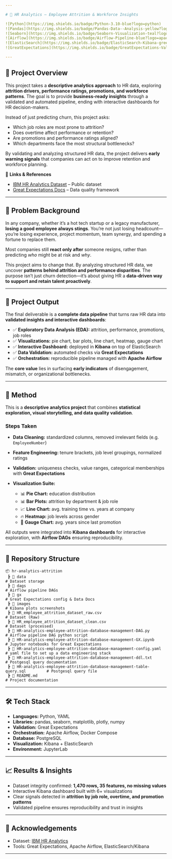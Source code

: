 ```yaml
---

# 👔 HR Analytics – Employee Attrition & Workforce Insights

![Python](https://img.shields.io/badge/Python-3.10-blue?logo=python)
![Pandas](https://img.shields.io/badge/Pandas-Data--Analysis-yellow?logo=pandas)
![Seaborn](https://img.shields.io/badge/Seaborn-Visualization-teal?logo=plotly)
![Airflow](https://img.shields.io/badge/Airflow-Pipeline-blue?logo=apacheairflow)
![ElasticSearch](https://img.shields.io/badge/ElasticSearch-Kibana-green?logo=elasticsearch)
![GreatExpectations](https://img.shields.io/badge/GreatExpectations-Validation-orange?logo=checkmarx)

---
```


## 📌 Project Overview

This project takes a **descriptive analytics approach** to HR data, exploring **attrition drivers, performance ratings, promotions, and workforce patterns**. The goal is to provide **business-ready insights** through a validated and automated pipeline, ending with interactive dashboards for HR decision-makers.

Instead of just predicting churn, this project asks:

* Which job roles are most prone to attrition?
* Does overtime affect performance or retention?
* Are promotions and performance ratings aligned?
* Which departments face the most structural bottlenecks?

By validating and analyzing structured HR data, the project delivers **early warning signals** that companies can act on to improve retention and workforce planning.

🔗 **Links & References**

* [IBM HR Analytics Dataset](https://www.ibm.com/communities/analytics/watson-analytics-blog/hr-employee-attrition/) – Public dataset
* [Great Expectations Docs](https://docs.greatexpectations.io/) – Data quality framework

---

## 🏢 Problem Background

In any company, whether it’s a hot tech startup or a legacy manufacturer, **losing a good employee always stings**. You’re not just losing headcount—you’re losing experience, project momentum, team synergy, and spending a fortune to replace them.

Most companies still **react only after** someone resigns, rather than predicting *who* might be at risk and *why*.

This project aims to change that. By analyzing structured HR data, we uncover **patterns behind attrition and performance disparities**. The purpose isn’t just churn detection—it’s about giving HR a **data-driven way to support and retain talent proactively**.

---

## 🎯 Project Output

The final deliverable is a **complete data pipeline** that turns raw HR data into **validated insights and interactive dashboards**:

* ✅ **Exploratory Data Analysis (EDA):** attrition, performance, promotions, job roles
* ✅ **Visualizations:** pie chart, bar plots, line chart, heatmap, gauge chart
* ✅ **Interactive Dashboard:** deployed in **Kibana** on top of ElasticSearch
* ✅ **Data Validation:** automated checks via **Great Expectations**
* ✅ **Orchestration:** reproducible pipeline managed with **Apache Airflow**

The **core value** lies in surfacing **early indicators** of disengagement, mismatch, or organizational bottlenecks.

---

## 🧠 Method

This is a **descriptive analytics project** that combines **statistical exploration, visual storytelling, and data quality validation**.

### Steps Taken

* **Data Cleaning:** standardized columns, removed irrelevant fields (e.g. `EmployeeNumber`)
* **Feature Engineering:** tenure brackets, job level groupings, normalized ratings
* **Validation:** uniqueness checks, value ranges, categorical memberships with **Great Expectations**
* **Visualization Suite:**

  * 📊 **Pie Chart:** education distribution
  * 📊 **Bar Plots:** attrition by department & job role
  * 📈 **Line Chart:** avg. training time vs. years at company
  * 🔥 **Heatmap:** job levels across gender
  * 🎯 **Gauge Chart:** avg. years since last promotion

All outputs were integrated into **Kibana dashboards** for interactive exploration, with **Airflow DAGs** ensuring reproducibility.

---

## 📂 Repository Structure

```
📦 hr-analytics-attrition
 ┣ 📂 data                                                                        # Dataset storage
 ┣ 📂 dags                                                                        # Airflow pipeline DAGs
 ┣ 📂 gx                                                                          # Great Expectations config & Data Docs
 ┣ 📂 images                                                                      # Kibana plots screenshots
 ┣ 📜 HR_employee_attrition_dataset_raw.csv                                       # Dataset (Raw)
 ┣ 📜 HR_employee_attrition_dataset_clean.csv                                     # Dataset (processed)
 ┣ 📜 HR-analytics-employee-attrition-database-management-DAG.py                  # Airflow pipeline DAG python script
 ┣ 📜 HR-analytics-employee-attrition-database-management-GX.ipynb                # Jupyter notebooks for Great Expectations
 ┣ 📜 HR-analytics-employee-attrition-database-management-config.yaml             # yaml file to set up a data engineering stack
 ┣ 📜 HR-analytics-employee-attrition-database-management-ddl.txt                 # Postgesql query documentation
 ┣ 📜 HR-analytics-employee-attrition-database-management-table-query.sql         # Postgesql query file
 ┣ 📜 README.md                                                                   # Project documentation
```

---

## 🛠️ Tech Stack

* **Languages:** Python, YAML
* **Libraries:** pandas, seaborn, matplotlib, plotly, numpy
* **Validation:** Great Expectations
* **Orchestration:** Apache Airflow, Docker Compose
* **Database:** PostgreSQL
* **Visualization:** Kibana + ElasticSearch
* **Environment:** JupyterLab

---

## 📈 Results & Insights

* Dataset integrity confirmed: **1,470 rows, 35 features, no missing values**
* Interactive Kibana dashboard built with 6+ visualizations
* Clear signals detected in **attrition by job role, overtime, and promotion patterns**
* Validated pipeline ensures reproducibility and trust in insights

---

## 🙌 Acknowledgements

* Dataset: [IBM HR Analytics](https://www.ibm.com/communities/analytics/watson-analytics-blog/hr-employee-attrition/)
* Tools: Great Expectations, Apache Airflow, ElasticSearch/Kibana

---
